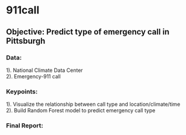 # 911call
## Objective: Predict type of emergency call in Pittsburgh  
   
### Data:   
  1). National Climate Data Center   
  2). Emergency-911 call    

### Keypoints:     
  1). Visualize the relationship between call type and location/climate/time   
  2). Build Random Forest model to predict emergency call type  

### Final Report:
  
